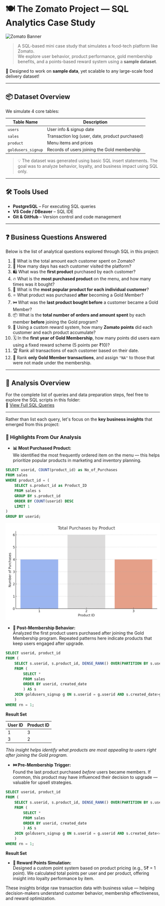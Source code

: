 # 🍽️ The Zomato Project — SQL Analytics Case Study

![Zomato Banner](assets/zomato_banner.png)

> A SQL-based mini case study that simulates a food-tech platform like Zomato.  
> We explore user behavior, product performance, gold membership benefits, and a points-based reward system using a **sample dataset**.

🧠 Designed to work on **sample data**, yet scalable to any large-scale food delivery dataset!

---

## 📦 Dataset Overview

We simulate 4 core tables:

| Table Name         | Description                                      |
|--------------------|--------------------------------------------------|
| `users`            | User info & signup date                          |
| `sales`            | Transaction log (user, date, product purchased)  |
| `product`          | Menu items and prices                            |
| `goldusers_signup` | Records of users joining the Gold membership     |

> 💡 The dataset was generated using basic SQL insert statements. The goal was to analyze behavior, loyalty, and business impact using SQL only.

---

## 🛠 Tools Used

- **PostgreSQL** – For executing SQL queries
- **VS Code / DBeaver** – SQL IDE
- **Git & GitHub** – Version control and code management

---

## ❓ Business Questions Answered

Below is the list of analytical questions explored through SQL in this project:

1. 💸 What is the total amount each customer spent on Zomato?
2. 📅 How many days has each customer visited the platform?
3. 🛍️ What was the **first product** purchased by each customer?
4. 🔥 What is the **most purchased product** on the menu, and how many times was it bought?
5. 👤 What is the **most popular product for each individual customer**?
6. ⭐ What product was purchased **after** becoming a Gold Member?
7. ⏮️ What was the **last product bought before** a customer became a Gold Member?
8. 📦 What is the **total number of orders and amount spent** by each member **before** joining the Gold program?
9. 🧮 Using a custom reward system, how many **Zomato points** did each customer and each product accumulate?
10. 🗓️ In the **first year of Gold Membership**, how many points did users earn using a fixed reward scheme (5 points per ₹10)?
11. 🏆 Rank all transactions of each customer based on their date.
12. 🥇 Rank **only Gold Member transactions**, and assign `"NA"` to those that were not made under the membership.

---

## 🧠 Analysis Overview

For the complete list of queries and data preparation steps, feel free to explore the SQL scripts in this folder:  
📂 [View Full SQL Queries](./zomato_queries.sql/)

---

Rather than list each query, let's focus on the **key business insights** that emerged from this project:

### 📌 Highlights From Our Analysis

- **📊 Most Purchased Product:**  
  We identified the most frequently ordered item on the menu — this helps prioritize popular products in marketing and inventory planning.

```sql
SELECT userid, COUNT(product_id) as No_of_Purchases
FROM sales 
WHERE product_id = (
    SELECT s.product_id as Product_ID
    FROM sales s
    GROUP BY s.product_id
    ORDER BY COUNT(userid) DESC
    LIMIT 1
)
GROUP BY userid;
```

![Highest Demand Product](assets/most_sold_product.png)


- **🎯 Post-Membership Behavior:**  
  Analyzed the first product users purchased after joining the Gold Membership program. Repeated patterns here indicate products that keep users engaged after upgrade.

```sql
SELECT userid, product_id
FROM (
	SELECT s.userid, s.product_id, DENSE_RANK() OVER(PARTITION BY s.userid ORDER BY s.created_date) as rn
	FROM (
		SELECT * 
		FROM sales
		ORDER BY userid, created_date
		) AS s
	JOIN goldusers_signup g ON s.userid = g.userid AND s.created_date>g.gold_signup_date
	) 
WHERE rn = 1;
```
**Result Set**

| User ID | Product ID |
|---------|------------|
| 1       | 3          |
| 3       | 2          |

*This insight helps identify what products are most appealing to users right after joining the Gold program.*


- **⏮️ Pre-Membership Trigger:**  
  Found the last product purchased *before* users became members. If common, this product may have influenced their decision to upgrade — valuable for upsell strategies.

```sql
SELECT userid, product_id
FROM (
	SELECT s.userid, s.product_id, DENSE_RANK() OVER(PARTITION BY s.userid ORDER BY s.created_date DESC) as rn
	FROM (
		SELECT * 
		FROM sales
		ORDER BY userid, created_date
		) AS s
	JOIN goldusers_signup g ON s.userid = g.userid AND s.created_date<=g.gold_signup_date
	) 
WHERE rn = 1;
```

**Result Set**



- **🏅 Reward Points Simulation:**  
  Designed a custom point system based on product pricing (e.g., 5₹ = 1 point). We calculated total points per user and per product, offering insight into loyalty performance by item.

These insights bridge raw transaction data with business value — helping decision-makers understand customer behavior, membership effectiveness, and reward optimization.

